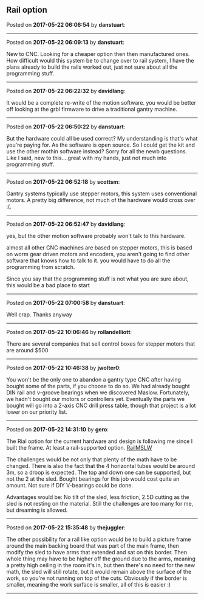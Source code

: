 ## Rail option
Posted on **2017-05-22 06:06:54** by **danstuart**:



---

Posted on **2017-05-22 06:09:13** by **danstuart**:

New to CNC. Looking for a cheaper option then then manufactured ones. How difficult would this system be to change over to rail system, I have the plans already to build the rails worked out, just not sure about all the programming stuff.

---

Posted on **2017-05-22 06:22:32** by **davidlang**:

It would be a complete re-write of the motion software. you would be better off looking at the grbl firmware to drive a traditional gantry machine.

---

Posted on **2017-05-22 06:50:22** by **danstuart**:

But the hardware could all be used correct? My understanding is that's what you're paying for. As the software is open source. So I could get the kit and use the other mothin software instead? Sorry for all the newb questions. Like I said, new to this....great with my hands, just not much into programming stuff.

---

Posted on **2017-05-22 06:52:18** by **scottsm**:

Gantry systems typically use stepper motors, this system uses conventional motors. A pretty big difference, not much of the hardware would cross over :(.

---

Posted on **2017-05-22 06:52:47** by **davidlang**:

yes, but the other motion software probably won't talk to this hardware.



almost all other CNC machines are based on stepper motors, this is based on worm gear driven motors and encoders, you aren't going to find other software that knows how to talk to it. you would have to do all the programming from scratch.



Since you say that the programming stuff is not what you are sure about, this would be a bad place to start

---

Posted on **2017-05-22 07:00:58** by **danstuart**:

Well crap. Thanks anyway

---

Posted on **2017-05-22 10:06:46** by **rollandelliott**:

There are several companies that sell control boxes for stepper motors that are around $500

---

Posted on **2017-05-22 10:46:38** by **jwolter0**:

You won't be the only one to abandon a gantry type CNC after having bought some of the parts, if you choose to do so.  We had already bought DIN rail and v-groove bearings when we discovered Maslow.  Fortunately, we hadn't bought our motors or controllers yet.  Eventually the parts we bought will go into a 2-axis CNC drill press table, though that project is a lot lower on our priority list.

---

Posted on **2017-05-22 14:31:10** by **gero**:

The Rial option for the current hardware and design is following me since I built the frame. At least a rail-supported option.  [RailMSLW](//muut.com/u/maslowcnc/s2/:maslowcnc:3NfZ:railmslw.jpg.jpg) 

The challenges would be not only that plenty of the math have to be changed. There is also the fact that the 4 horizontal tubes would be around 3m, so a droop is expected. The top and down one can be supported, but not the 2 at the sled. Bought bearings for this job would cost quite an amount. Not sure if DIY V-bearings could be done.

Advantages would be: No tilt of the sled, less friction, 2.5D cutting as the sled is not resting on the material. Still the challenges are too many for me, but dreaming is allowed.

---

Posted on **2017-05-22 15:35:48** by **thejuggler**:

The other possibility for a rail like option would be to build a picture frame around the main backing board that was part of the main frame, then modify the sled to have arms that extended and sat on this border.  Then whole thing may have to be higher off the ground due to the arms, meaning a pretty high ceiling in the room it's in, but then there's no need for the new math, the sled will still rotate, but it would remain above the surface of the work, so you're not running on top of the cuts.  Obviously if the border is smaller,  meaning the work surface is smaller, all of this is easier :)

---


